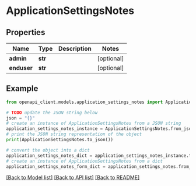# ApplicationSettingsNotes


## Properties

Name | Type | Description | Notes
------------ | ------------- | ------------- | -------------
**admin** | **str** |  | [optional] 
**enduser** | **str** |  | [optional] 

## Example

```python
from openapi_client.models.application_settings_notes import ApplicationSettingsNotes

# TODO update the JSON string below
json = "{}"
# create an instance of ApplicationSettingsNotes from a JSON string
application_settings_notes_instance = ApplicationSettingsNotes.from_json(json)
# print the JSON string representation of the object
print(ApplicationSettingsNotes.to_json())

# convert the object into a dict
application_settings_notes_dict = application_settings_notes_instance.to_dict()
# create an instance of ApplicationSettingsNotes from a dict
application_settings_notes_form_dict = application_settings_notes.from_dict(application_settings_notes_dict)
```
[[Back to Model list]](../README.md#documentation-for-models) [[Back to API list]](../README.md#documentation-for-api-endpoints) [[Back to README]](../README.md)



